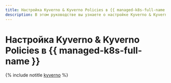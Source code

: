 ```yaml
---
title: Настройка Kyverno & Kyverno Policies в {{ managed-k8s-full-name }}
description: В этом руководстве вы узнаете о настройке Kyverno & Kyverno Policies в {{ managed-k8s-name }}.
---
```


# Настройка Kyverno & Kyverno Policies в {{ managed-k8s-full-name }}

{% include notitle [kyverno](../../_tutorials/k8s/kyverno.md) %}